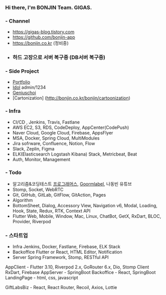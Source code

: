 ### Hi there, I'm BONJIN Team. GIGAS.

### - Channel
* https://gigas-blog.tistory.com
* https://github.com/bonjin-app
* https://bonjin.co.kr (정비중)
* ### 하드 고장으로 서버 복구중 (DB서버 복구중) ###

### - Side Project
* [Portfolio](http://bonjin.co.kr:9090)
* [Idol](http://bonjin.co.kr:9091) admin/1234
* [Geniuschoi](http://bonjin.co.kr/portfolio/geniuschoi)
* [Cartonization] (http://bonjin.co.kr/bonjin/cartoonization)
### - Infra
* CI/CD , Jenkins, Travis, Fastlane
* AWS EC2, S3, RDS, CodeDeploy, AppCenter(CodePush)
* Naver Cloud, Google Cloud, Firebase, AppsFlyer
* MSA, Docker, Spring Cloud, MultiModules
* Jira sofrware, Confluence, Notion, Flow
* Slack, Zeplin, Figma
* ELK(Elasticsearch Logstash Kibana) Stack, Metricbeat, Beat
* Auth, Monitor, Management

### - Todo
* 알고리즘&코딩테스트 [프로그래머스](https://programmers.co.kr/), [Goormlabel](https://level.goorm.io), 나동빈 유튜브
* Stomp, Socket, WebRTC
* Git, GitHub, GitLab, GitFlow, GitAction, Pages
* Algorithm
* BottomSheet, Dialog, Accessory View, Navigation v6, Modal, Loading, Hook, State, Redux, RTK, Context API
* Flutter Web, Mobile, Window, Mac, Linux, ChatBot, GetX, RxDart, BLOC, Provider, Riverpod

### - 스타트업
* Infra
Jenkins, Docker, Fastlane, Firebase, ELK Stack
* Backoffice
Flutter or React, HTML Editor, Notification
* Server
Spring Framework, Stomp, RESTful API

AppClient - Flutter 3.10, Riverpod 2.x, GoRouter 6.x, Dio, Stomp Client RxDart, Firebase
AppServer - SpringBoot
Backoffice - React, SpringBoot 
LandingPage - html, css, javascript

GiftLabsBiz - React, React Router, Recoil, Axios, Lottie
